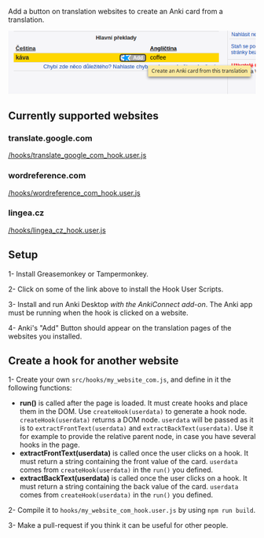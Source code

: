 Add a button on translation websites to create an Anki card from a translation.

![Screenshot](/doc/images/screenshot.png)

## Currently supported websites

### translate.google.com

  [/hooks/translate_google_com_hook.user.js](https://github.com/OoDeLally/tampermonkey-anki-add-hooks/raw/master/hooks/translate_google_com_hook.user.js)

### wordreference.com

  [/hooks/wordreference_com_hook.user.js](https://github.com/OoDeLally/tampermonkey-anki-add-hooks/raw/master/hooks/wordreference_com_hook.user.js)

### lingea.cz

  [/hooks/lingea_cz_hook.user.js](https://github.com/OoDeLally/tampermonkey-anki-add-hooks/raw/master/hooks/lingea_cz_hook.user.js)


## Setup


1- Install Greasemonkey or Tampermonkey.

2- Click on some of the link above to install the Hook User Scripts.

3- Install and run Anki Desktop *with the AnkiConnect add-on*. The Anki app must be running when the hook is clicked on a website.

4- Anki's "Add" Button should appear on the translation pages of the websites you installed.



## Create a hook for another website

1- Create your own `src/hooks/my_website_com.js`, and define in it the following functions:
  * **run()** is called after the page is loaded. It must create hooks and place them in the DOM.
  Use `createHook(userdata)` to generate a hook node.
  `createHook(userdata)` returns a DOM node.
  `userdata` will be passed as it is to `extractFrontText(userdata)` and `extractBackText(userdata)`.
  Use it for example to provide the relative parent node, in case you have several hooks in the page.
  * **extractFrontText(userdata)** is called once the user clicks on a hook. It must return a string containing the front value of the card. `userdata` comes from `createHook(userdata)` in the `run()` you defined.
  * **extractBackText(userdata)** is called once the user clicks on a hook. It must return a string containing the back value of the card. `userdata` comes from `createHook(userdata)` in the `run()` you defined.

2- Compile it to `hooks/my_website_com_hook.user.js` by using `npm run build`.

3- Make a pull-request if you think it can be useful for other people.
